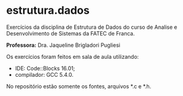# estrutura.dados
Exercícios da disciplina de Estrutura de Dados do curso de Analise e Desenvolvimento de Sistemas da FATEC de Franca.

**Professora:** Dra. Jaqueline Brigladori Pugliesi

Os exercícios foram feitos em sala de aula utilizando:
- IDE: Code::Blocks 16.01;
- compilador: GCC 5.4.0.

No repositório estão somente os fontes, arquivos \*.c e \*.h.
